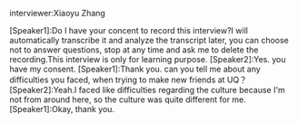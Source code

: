 interviewer:Xiaoyu Zhang

[Speaker1]:Do I have your concent to record this interview?I will automatically transcribe it and analyze the transcript later, you can choose not to answer questions, stop at any time and ask me to delete the recording.This interview is only for learning purpose.
[Speaker2]:Yes. you have my consent.
[Speaker1]:Thank you. can you tell me about any difficulties you faced, when trying to make new friends at UQ？
[Speaker2]:Yeah.I faced like difficulties regarding the culture because I'm not from around here, so the culture was quite different for me.
[Speaker1]:Okay, thank you.